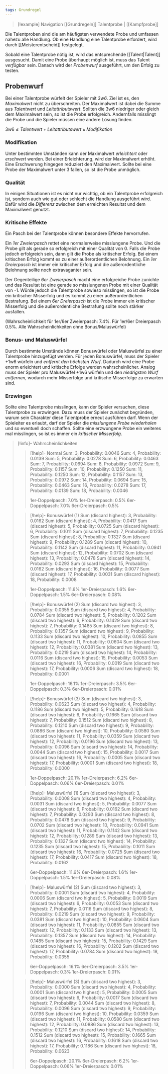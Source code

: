 ```yaml
---
tags: Grundregel
---
```

> [!example] Navigation 
>  [[Grundregeln]]
>  Talentprobe | [[Kampfprobe]]

Die Talentproben sind die am häufigsten verwendete Probe und umfassen nahezu alle Handlung. Ob eine Handlung eine Talentprobe erfordert, wird durch [[Meisterentscheid]] festgelegt. 

Sobald eine Talentprobe nötig ist, wird das entsprechende [[Talent|Talent]] ausgesucht. Damit eine Probe überhaupt möglich ist, muss das Talent *verfügbar* sein. Danach wird der *Probenwurf* ausgeführt, um den Erfolg zu testen.


## Probenwurf
Bei einer Talentprobe würfelt der Spieler mit *3w6*. Ziel ist es, den *Maximalwert* nicht zu überschreiten. Der Maximalwert ist dabei die Summe aus *Talentwert* und *Leitattributswert*.
Sollten die 3w6 niedriger oder gleich dem Maximalwert sein, so ist die Probe erfolgreich. Andernfalls misslingt die Probe und die Spieler müssen eine andere Lösung finden. 

$3w6 \leq Talentwert + Leitattributswert \pm Modifikation$

### Modifikation
Unter bestimmten Umständen kann der Maximalwert *erleichtert* oder *erschwert* werden. Bei einer Erleichterung, wird der Maximalwert erhöht. Eine Erschwerung hingegen reduziert den Maximalwert. Sollte bei eine Probe der Maximalwert unter 3 fallen, so ist die Probe unmöglich.

### Qualität
In einigen Situationen ist es nicht nur wichtig, ob ein Talentprobe erfolgreich ist, sondern auch wie gut oder schlecht die Handlung ausgeführt wird. Dafür wird die *Differenz* zwischen dem erreichten Resultat und dem Maximalwert genutzt.

### Kritische Effekte
Ein Pasch bei der Talentprobe können besondere Effekte hervorrufen. 

Ein *1er Zweierpasch* rettet eine normalerweise misslungene Probe. Und die Probe gilt als gerade so erfolgreich mit einer Qualität von 0.  Falls die Probe jedoch erfolgreich sein, dann gilt die Probe als kritischer Erfolg. Bei einem kritischen Erfolg kommt es zu einer außerordentlichen Belohnung.
Ein *1er Dreierpasch* ist immer ein kritischer Erfolg und die außerordentliche Belohnung sollte noch extravaganter sein.

Der Gegenteilige *6er Zweierpasch* macht eine erfolgreiche Probe zunichte und das Resultat ist eine gerade so misslungenen Probe mit einer Qualität von -1. Würde jedoch die Talentprobe sowieso misslingen, so ist die Probe ein kritischer Misserfolg und es kommt zu einer außerordentlichen Bestrafung.
Bei einem *6er Dreierpasch* ist die Probe immer ein kritischer Misserfolg und die außerordentliche Bestrafung sollte noch stärker ausfallen.

(Wahrscheinlichkeit für 1er/6er Zweierpasch: 7.4%. Für 1er/6er Dreierpasch 0.5%. Alle Wahrscheinlichkeiten ohne Bonus/Maluswürfel)

### Bonus- und Maluswürfel
Durch bestimmte Umstände können Bonuswürfel oder Maluswürfel zu einer Talentprobe hinzugefügt werden.
Für jeden Bonuswürfel, muss der Spieler +1w6 würfeln und *entfernt den höchsten Wurf*. Dadurch wird eine Probe enorm erleichtert und kritische Erfolge werden wahrscheinlicher. 
Analog muss der Spieler pro Maluswürfel +1w6 würfeln und den *niedrigsten Wurf entfernen*, wodurch mehr Misserfolge und kritische Misserfolge zu erwarten sind.

### Erzwingen
Sollte eine Talentprobe misslingen, kann der Spieler versuchen, diese Talentprobe zu erzwingen. Dazu muss der Spieler zunächst begründen, warum sein Charakter diese Talentprobe erneut ausführen darf. Wenn der Spieleiter es erlaubt, darf der Spieler die *misslungene Probe wiederholen* und so eventuell doch schaffen. Sollte eine erzwungene Probe ein weiteres mal misslingen, so ist es immer ein *kritischer Misserfolg*.


> [!info]- Wahrscheinlichkeiten
> > [!help]- Normal
> > Sum: 3, Probability: 0.0046
> > Sum: 4, Probability: 0.0139
> > Sum: 5, Probability: 0.0278
> > Sum: 6, Probability: 0.0463
> > Sum: 7, Probability: 0.0694
> > Sum: 8, Probability: 0.0972
> > Sum: 9, Probability: 0.1157
> > Sum: 10, Probability: 0.1250
> > Sum: 11, Probability: 0.1250
> > Sum: 12, Probability: 0.1157
> > Sum: 13, Probability: 0.0972
> > Sum: 14, Probability: 0.0694
> > Sum: 15, Probability: 0.0463
> > Sum: 16, Probability: 0.0278
> > Sum: 17, Probability: 0.0139
> > Sum: 18, Probability: 0.0046
> > 
> > 1er-Doppelpasch: 7.0%
> > 1er-Dreierpasch: 0.5%
> > 6er-Doppelpasch: 7.0%
> > 6er-Dreierpasch: 0.5%
>
> > [!help]- Bonuswürfel (1)
> > Sum (discard highest): 3, Probability: 0.0162
> > Sum (discard highest): 4, Probability: 0.0417
> > Sum (discard highest): 5, Probability: 0.0725
> > Sum (discard highest): 6, Probability: 0.1011
> > Sum (discard highest): 7, Probability: 0.1235
> > Sum (discard highest): 8, Probability: 0.1327
> > Sum (discard highest): 9, Probability: 0.1289
> > Sum (discard highest): 10, Probability: 0.1142
> > Sum (discard highest): 11, Probability: 0.0941
> > Sum (discard highest): 12, Probability: 0.0702
> > Sum (discard highest): 13, Probability: 0.0478
> > Sum (discard highest): 14, Probability: 0.0293
> > Sum (discard highest): 15, Probability: 0.0162
> > Sum (discard highest): 16, Probability: 0.0077
> > Sum (discard highest): 17, Probability: 0.0031
> > Sum (discard highest): 18, Probability: 0.0008
> > 
> > 1er-Doppelpasch: 11.6%
> > 1er-Dreierpasch: 1.6%
> > 6er-Doppelpasch: 1.5%
> > 6er-Dreierpasch: 0.08%
>
> > [!help]- Bonuswürfel (2)
> > Sum (discard two highest): 3, Probability: 0.0355
> > Sum (discard two highest): 4, Probability: 0.0784
> > Sum (discard two highest): 5, Probability: 0.1202
> > Sum (discard two highest): 6, Probability: 0.1429
> > Sum (discard two highest): 7, Probability: 0.1485
> > Sum (discard two highest): 8, Probability: 0.1357
> > Sum (discard two highest): 9, Probability: 0.1133
> > Sum (discard two highest): 10, Probability: 0.0855
> > Sum (discard two highest): 11, Probability: 0.0604
> > Sum (discard two highest): 12, Probability: 0.0381
> > Sum (discard two highest): 13, Probability: 0.0219
> > Sum (discard two highest): 14, Probability: 0.0116
> > Sum (discard two highest): 15, Probability: 0.0053
> > Sum (discard two highest): 16, Probability: 0.0019
> > Sum (discard two highest): 17, Probability: 0.0006
> > Sum (discard two highest): 18, Probability: 0.0001
> > 
> > 1er-Doppelpasch: 16.1%
> > 1er-Dreierpasch: 3.5%
> > 6er-Doppelpasch: 0.3%
> > 6er-Dreierpasch: 0.01%
>
> > [!help]- Bonuswürfel (3)
> > Sum (discard two highest): 3, Probability: 0.0623
> > Sum (discard two highest): 4, Probability: 0.1186
> > Sum (discard two highest): 5, Probability: 0.1618
> > Sum (discard two highest): 6, Probability: 0.1665
> > Sum (discard two highest): 7, Probability: 0.1512
> > Sum (discard two highest): 8, Probability: 0.1210
> > Sum (discard two highest): 9, Probability: 0.0886
> > Sum (discard two highest): 10, Probability: 0.0580
> > Sum (discard two highest): 11, Probability: 0.0359
> > Sum (discard two highest): 12, Probability: 0.0196
> > Sum (discard two highest): 13, Probability: 0.0096
> > Sum (discard two highest): 14, Probability: 0.0044
> > Sum (discard two highest): 15, Probability: 0.0017
> > Sum (discard two highest): 16, Probability: 0.0005
> > Sum (discard two highest): 17, Probability: 0.0001
> > Sum (discard two highest): 18, Probability: 0.0000
> > 
> > 1er-Doppelpasch: 20.1%
> > 1er-Dreierpasch: 6.2%
> > 6er-Doppelpasch: 0.06%
> > 6er-Dreierpasch: 0.01%
>
> > [!help]- Maluswürfel (1)
> > Sum (discard two highest): 3, Probability: 0.0008
> > Sum (discard two highest): 4, Probability: 0.0031
> > Sum (discard two highest): 5, Probability: 0.0077
> > Sum (discard two highest): 6, Probability: 0.0162
> > Sum (discard two highest): 7, Probability: 0.0293
> > Sum (discard two highest): 8, Probability: 0.0478
> > Sum (discard two highest): 9, Probability: 0.0702
> > Sum (discard two highest): 10, Probability: 0.0941
> > Sum (discard two highest): 11, Probability: 0.1142
> > Sum (discard two highest): 12, Probability: 0.1289
> > Sum (discard two highest): 13, Probability: 0.1327
> > Sum (discard two highest): 14, Probability: 0.1235
> > Sum (discard two highest): 15, Probability: 0.1011
> > Sum (discard two highest): 16, Probability: 0.0725
> > Sum (discard two highest): 17, Probability: 0.0417
> > Sum (discard two highest): 18, Probability: 0.0162
> > 
> > 6er-Doppelpasch: 11.6%
> > 6er-Dreierpasch: 1.6%
> > 1er-Doppelpasch: 1.5%
> > 1er-Dreierpasch: 0.08%
>
> > [!help]- Maluswürfel (2)
> > Sum (discard two highest): 3, Probability: 0.0001
> > Sum (discard two highest): 4, Probability: 0.0006
> > Sum (discard two highest): 5, Probability: 0.0019
> > Sum (discard two highest): 6, Probability: 0.0053
> > Sum (discard two highest): 7, Probability: 0.0116
> > Sum (discard two highest): 8, Probability: 0.0219
> > Sum (discard two highest): 9, Probability: 0.0381
> > Sum (discard two highest): 10, Probability: 0.0604
> > Sum (discard two highest): 11, Probability: 0.0855
> > Sum (discard two highest): 12, Probability: 0.1133
> > Sum (discard two highest): 13, Probability: 0.1357
> > Sum (discard two highest): 14, Probability: 0.1485
> > Sum (discard two highest): 15, Probability: 0.1429
> > Sum (discard two highest): 16, Probability: 0.1202
> > Sum (discard two highest): 17, Probability: 0.0784
> > Sum (discard two highest): 18, Probability: 0.0355
> > 
> > 6er-Doppelpasch: 16.1%
> > 6er-Dreierpasch: 3.5%
> > 1er-Doppelpasch: 0.3%
> > 1er-Dreierpasch: 0.01%
>
> > [!help]- Maluswürfel (3)
> > Sum (discard two highest): 3, Probability: 0.0000
> > Sum (discard two highest): 4, Probability: 0.0001
> > Sum (discard two highest): 5, Probability: 0.0005
> > Sum (discard two highest): 6, Probability: 0.0017
> > Sum (discard two highest): 7, Probability: 0.0044
> > Sum (discard two highest): 8, Probability: 0.0096
> > Sum (discard two highest): 9, Probability: 0.0196
> > Sum (discard two highest): 10, Probability: 0.0359
> > Sum (discard two highest): 11, Probability: 0.0580
> > Sum (discard two highest): 12, Probability: 0.0886
> > Sum (discard two highest): 13, Probability: 0.1210
> > Sum (discard two highest): 14, Probability: 0.1512
> > Sum (discard two highest): 15, Probability: 0.1665
> > Sum (discard two highest): 16, Probability: 0.1618
> > Sum (discard two highest): 17, Probability: 0.1186
> > Sum (discard two highest): 18, Probability: 0.0623
> > 
> > 6er-Doppelpasch: 20.1%
> > 6er-Dreierpasch: 6.2%
> > 1er-Doppelpasch: 0.06%
> > 1er-Dreierpasch: 0.01%